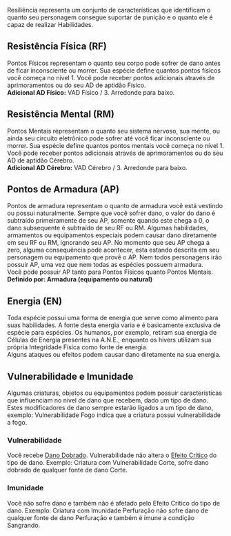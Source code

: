 Resiliência representa um conjunto de características que identificam o quanto seu personagem consegue suportar de punição e o quanto ele é capaz de realizar Habilidades.

## Resistência Física (RF)
Pontos Físicos representam o quanto seu corpo pode sofrer de dano antes de ficar inconsciente ou morrer. Sua espécie define quantos pontos físicos você começa no nível 1. Você pode receber pontos adicionais através de aprimoramentos ou do seu AD de aptidão Físico.  
**Adicional AD Físico:** VAD Físico / 3. Arredonde para baixo.

## Resistência Mental (RM)
Pontos Mentais representam o quanto seu sistema nervoso, sua mente, ou ainda seu circuito eletrônico pode sofrer até você ficar inconsciente ou morrer. Sua espécie define quantos pontos mentais você começa no nível 1. Você pode receber pontos adicionais através de aprimoramentos ou do seu AD de aptidão Cérebro.  
**Adicional AD Cérebro:** VAD Cérebro / 3. Arredonde para baixo.

## Pontos de Armadura (AP)
Pontos de armadura representam o quanto de armadura você está vestindo ou possui naturalmente. Sempre que você sofrer dano, o valor do dano é subtraído primeiramente de seu AP, somente quando este chega a 0, o dano subsequente é subtraído de seu RF ou RM. Algumas habilidades, armamentos ou equipamentos especiais podem causar dano diretamente em seu RF ou RM, ignorando seu AP.
No momento que seu AP chega a zero, alguma consequência pode acontecer, esta estando descrita em seu personagem ou equipamento que provê o AP. Nem todos personagens irão possuir AP, uma vez que nem todas as espécies possuem armadura.  
Você pode possuir AP tanto para Pontos Físicos quanto Pontos Mentais.  
**Definido por: Armadura (equipamento ou natural)**

## Energia (EN)
Toda espécie possui uma forma de energia que serve como alimento para suas habilidades. A fonte desta energia varia e é basicamente exclusiva de espécie para espécies. Os humanos, por exemplo, retiram sua energia de Células de Energia presentes na A.N.E., enquanto os hivers utilizam sua própria Integridade Física como fonte de energia.  
Alguns ataques ou efeitos podem causar dano diretamente na sua energia.

## Vulnerabilidade e Imunidade
Algumas criaturas, objetos ou equipamentos podem possuir características que influenciam no nível de dano que recebem, dado um tipo de dano. Estes modificadores de dano sempre estarão ligados a um tipo de dano, exemplo: Vulnerabilidade Fogo indica que a criatura possui vulnerabilidade a fogo.

### Vulnerabilidade
Você recebe [Dano Dobrado](../rules/play/damage.md#dano-dobrado). Vulnerabilidade não altera o [Efeito Crítico](../rules/play/damage.md#tipos-de-dano) do tipo de dano. 
Exemplo: Criatura com Vulnerabilidade Corte, sofre dano dobrado de qualquer fonte de dano Corte.

### Imunidade
Você não sofre dano e também não é afetado pelo Efeito Crítico do tipo de dano.
Exemplo: Criatura com Imunidade Perfuração não sofre dano de qualquer fonte de dano Perfuração e também é imune a condição Sangrando.
